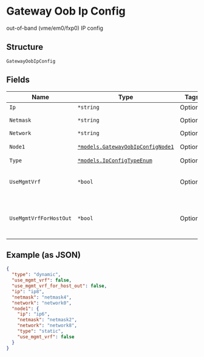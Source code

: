 
# Gateway Oob Ip Config

out-of-band (vme/em0/fxp0) IP config

## Structure

`GatewayOobIpConfig`

## Fields

| Name | Type | Tags | Description |
|  --- | --- | --- | --- |
| `Ip` | `*string` | Optional | - |
| `Netmask` | `*string` | Optional | used only if `subnet` is not specified in `networks` |
| `Network` | `*string` | Optional | optional, the network to be used for mgmt |
| `Node1` | [`*models.GatewayOobIpConfigNode1`](../../doc/models/gateway-oob-ip-config-node-1.md) | Optional | for HA Cluster, node1 can have different IP Config |
| `Type` | [`*models.IpConfigTypeEnum`](../../doc/models/ip-config-type-enum.md) | Optional | **Default**: `"dynamic"` |
| `UseMgmtVrf` | `*bool` | Optional | f supported on the platform. If enabled, DNS will be using this routing-instance, too<br>**Default**: `false` |
| `UseMgmtVrfForHostOut` | `*bool` | Optional | for host-out traffic (NTP/TACPLUS/RADIUS/SYSLOG/SNMP), if alternative source network/ip is desired,<br>**Default**: `false` |

## Example (as JSON)

```json
{
  "type": "dynamic",
  "use_mgmt_vrf": false,
  "use_mgmt_vrf_for_host_out": false,
  "ip": "ip8",
  "netmask": "netmask4",
  "network": "network0",
  "node1": {
    "ip": "ip6",
    "netmask": "netmask2",
    "network": "network8",
    "type": "static",
    "use_mgmt_vrf": false
  }
}
```

